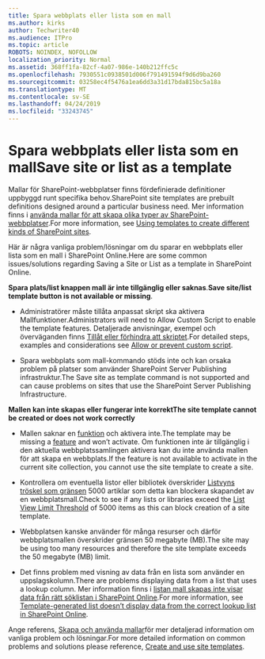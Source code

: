 ```yaml
---
title: Spara webbplats eller lista som en mall
ms.author: kirks
author: Techwriter40
ms.audience: ITPro
ms.topic: article
ROBOTS: NOINDEX, NOFOLLOW
localization_priority: Normal
ms.assetid: 368ff1fa-82cf-4a07-986e-140b212ffc5c
ms.openlocfilehash: 7930551c0938501d006f791491594f9d6d9ba260
ms.sourcegitcommit: 03258ec4f5476a1ea6dd3a31d17bda815bc5a18a
ms.translationtype: MT
ms.contentlocale: sv-SE
ms.lasthandoff: 04/24/2019
ms.locfileid: "33243745"
---
```

# <a name="save-site-or-list-as-a-template"></a><span data-ttu-id="28b1a-102">Spara webbplats eller lista som en mall</span><span class="sxs-lookup"><span data-stu-id="28b1a-102">Save site or list as a template</span></span>

<span data-ttu-id="28b1a-103">Mallar för SharePoint-webbplatser finns fördefinierade definitioner uppbyggd runt specifika behov.</span><span class="sxs-lookup"><span data-stu-id="28b1a-103">SharePoint site templates are prebuilt definitions designed around a particular business need.</span></span> <span data-ttu-id="28b1a-104">Mer information finns i [använda mallar för att skapa olika typer av SharePoint-webbplatser](https://support.office.com/en-us/article/using-templates-to-create-different-kinds-of-sharepoint-sites-449eccec-ff99-4cf3-b62e-dcfee37e8da4).</span><span class="sxs-lookup"><span data-stu-id="28b1a-104">For more information, see [Using templates to create different kinds of SharePoint sites](https://support.office.com/en-us/article/using-templates-to-create-different-kinds-of-sharepoint-sites-449eccec-ff99-4cf3-b62e-dcfee37e8da4).</span></span>

<span data-ttu-id="28b1a-105">Här är några vanliga problem/lösningar om du sparar en webbplats eller lista som en mall i SharePoint Online.</span><span class="sxs-lookup"><span data-stu-id="28b1a-105">Here are some common issues/solutions regarding Saving a Site or List as a template in SharePoint Online.</span></span>

<span data-ttu-id="28b1a-106">**Spara plats/list knappen mall är inte tillgänglig eller saknas**.</span><span class="sxs-lookup"><span data-stu-id="28b1a-106">**Save site/list template button is not available or missing**.</span></span> 

- <span data-ttu-id="28b1a-107">Administratörer måste tillåta anpassat skript ska aktivera Mallfunktioner.</span><span class="sxs-lookup"><span data-stu-id="28b1a-107">Administrators will need to Allow Custom Script to enable the template features.</span></span> <span data-ttu-id="28b1a-108">Detaljerade anvisningar, exempel och överväganden finns [Tillåt eller förhindra att skriptet](https://docs.microsoft.com/en-us/sharepoint/allow-or-prevent-custom-script).</span><span class="sxs-lookup"><span data-stu-id="28b1a-108">For detailed steps, examples and considerations see [Allow or prevent custom script](https://docs.microsoft.com/en-us/sharepoint/allow-or-prevent-custom-script).</span></span>


- <span data-ttu-id="28b1a-109">Spara webbplats som mall-kommando stöds inte och kan orsaka problem på platser som använder SharePoint Server Publishing infrastruktur.</span><span class="sxs-lookup"><span data-stu-id="28b1a-109">The Save site as template command is not supported and can cause problems on sites that use the SharePoint Server Publishing Infrastructure.</span></span>


<span data-ttu-id="28b1a-110">**Mallen kan inte skapas eller fungerar inte korrekt**</span><span class="sxs-lookup"><span data-stu-id="28b1a-110">**The site template cannot be created or does not work correctly**</span></span>

- <span data-ttu-id="28b1a-111">Mallen saknar en [funktion](https://social.technet.microsoft.com/wiki/contents/articles/14423.sharepoint-2013-existing-features-guid.aspx) och aktivera inte.</span><span class="sxs-lookup"><span data-stu-id="28b1a-111">The template may be missing a [feature](https://social.technet.microsoft.com/wiki/contents/articles/14423.sharepoint-2013-existing-features-guid.aspx) and won’t activate.</span></span> <span data-ttu-id="28b1a-112">Om funktionen inte är tillgänglig i den aktuella webbplatssamlingen aktivera kan du inte använda mallen för att skapa en webbplats.</span><span class="sxs-lookup"><span data-stu-id="28b1a-112">If the feature is not available to activate in the current site collection, you cannot use the site template to create a site.</span></span>


- <span data-ttu-id="28b1a-113">Kontrollera om eventuella listor eller bibliotek överskrider [Listvyns tröskel som gränsen](https://support.office.com/en-us/article/Manage-large-lists-and-libraries-in-SharePoint-B8588DAE-9387-48C2-9248-C24122F07C59) 5000 artiklar som detta kan blockera skapandet av en webbplatsmall.</span><span class="sxs-lookup"><span data-stu-id="28b1a-113">Check to see if any lists or libraries exceed the [List View Limit Threshold](https://support.office.com/en-us/article/Manage-large-lists-and-libraries-in-SharePoint-B8588DAE-9387-48C2-9248-C24122F07C59) of 5000 items as this can block creation of a site template.</span></span>


- <span data-ttu-id="28b1a-114">Webbplatsen kanske använder för många resurser och därför webbplatsmallen överskrider gränsen 50 megabyte (MB).</span><span class="sxs-lookup"><span data-stu-id="28b1a-114">The site may be using too many resources and therefore the site template exceeds the 50 megabyte (MB) limit.</span></span>


- <span data-ttu-id="28b1a-115">Det finns problem med visning av data från en lista som använder en uppslagskolumn.</span><span class="sxs-lookup"><span data-stu-id="28b1a-115">There are problems displaying data from a list that uses a lookup column.</span></span> <span data-ttu-id="28b1a-116">Mer information finns i [listan mall skapas inte visar data från rätt söklistan i SharePoint Online](https://support.office.com/en-us/article/template-generated-list-doesn-t-display-correct-data-for-a-column-in-sharepoint-online-20430b62-e40c-4f6f-8889-aa24e80d605a).</span><span class="sxs-lookup"><span data-stu-id="28b1a-116">For more information, see [Template-generated list doesn’t display data from the correct lookup list in SharePoint Online](https://support.office.com/en-us/article/template-generated-list-doesn-t-display-correct-data-for-a-column-in-sharepoint-online-20430b62-e40c-4f6f-8889-aa24e80d605a).</span></span>


<span data-ttu-id="28b1a-117">Ange referens, [Skapa och använda mallar](https://support.office.com/en-us/article/Create-and-use-site-templates-60371B0F-00E0-4C49-A844-34759EBDD989)för mer detaljerad information om vanliga problem och lösningar.</span><span class="sxs-lookup"><span data-stu-id="28b1a-117">For more detailed information on common problems and solutions please reference, [Create and use site templates](https://support.office.com/en-us/article/Create-and-use-site-templates-60371B0F-00E0-4C49-A844-34759EBDD989).</span></span>


